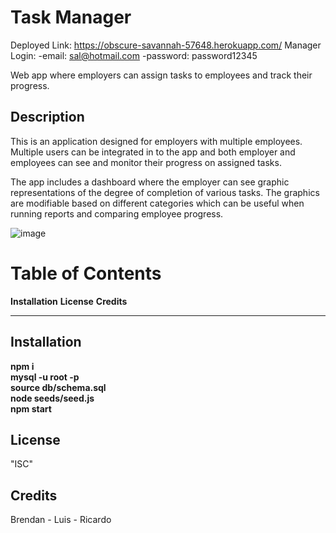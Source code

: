 # Task Manager
Deployed Link: https://obscure-savannah-57648.herokuapp.com/
Manager Login:
 -email: sal@hotmail.com
 -password: password12345

Web app where employers can assign tasks to employees and track their progress.

## Description

This is an application designed for employers with multiple employees. Multiple users can be integrated in to the app and both employer and employees can see and monitor their progress on assigned tasks.

The app includes a dashboard where the employer can see graphic representations of the degree of completion of various tasks. The graphics are modifiable based on different categories which can be useful when running reports and comparing employee progress.

![image](https://user-images.githubusercontent.com/57916204/145713613-f9627360-2120-4295-a948-6204d8ebea29.png)


# Table of Contents

**Installation**
**License**
**Credits**

---

## Installation

**npm i**<br>
**mysql -u root -p**<br>
**source db/schema.sql**<br>
**node seeds/seed.js**<br>
**npm start**<br>

## License

"ISC"

## Credits

Brendan - Luis - Ricardo

